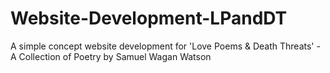 # Website-Development-LPandDT
A simple concept website development for 'Love Poems &amp; Death Threats' - A Collection of Poetry by Samuel Wagan Watson

